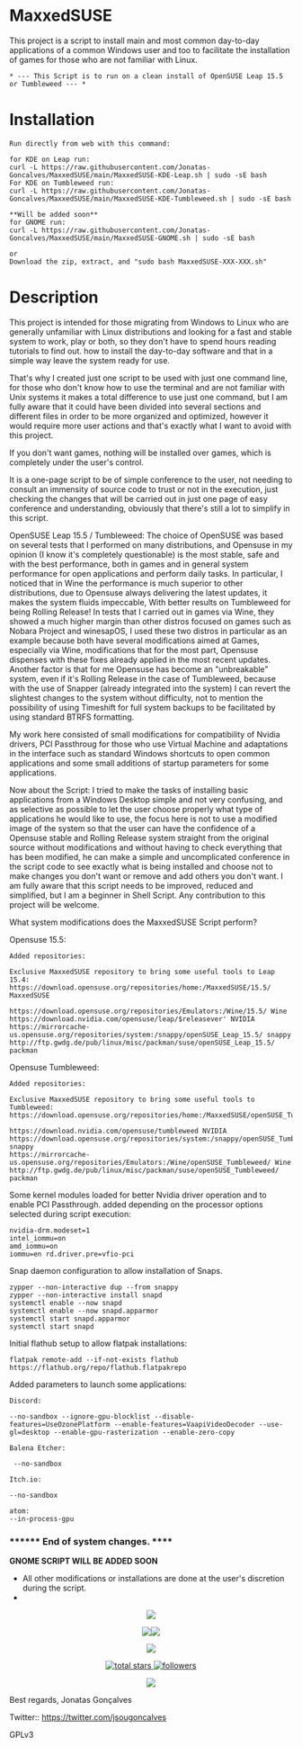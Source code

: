 # MaxxedSUSE

This project is a script to install main and most common day-to-day applications of a common Windows user and  too to facilitate the installation of games for those who are not familiar with Linux.

    * --- This Script is to run on a clean install of OpenSUSE Leap 15.5 or Tumbleweed --- *

# Installation

    Run directly from web with this command: 

    for KDE on Leap run:
    curl -L https://raw.githubusercontent.com/Jonatas-Goncalves/MaxxedSUSE/main/MaxxedSUSE-KDE-Leap.sh | sudo -sE bash
    For KDE on Tumbleweed run:
    curl -L https://raw.githubusercontent.com/Jonatas-Goncalves/MaxxedSUSE/main/MaxxedSUSE-KDE-Tumbleweed.sh | sudo -sE bash
    
    **Will be added soon**
    for GNOME run:
    curl -L https://raw.githubusercontent.com/Jonatas-Goncalves/MaxxedSUSE/main/MaxxedSUSE-GNOME.sh | sudo -sE bash

    or
    Download the zip, extract, and "sudo bash MaxxedSUSE-XXX-XXX.sh"



# Description
This project is intended for those migrating from Windows to Linux who are generally unfamiliar with Linux distributions and looking for a fast and stable system to work, play or both, so they don't have to spend hours reading tutorials to find out. how to install the day-to-day software and that in a simple way leave the system ready for use.

That's why I created just one script to be used with just one command line, for those who don't know how to use the terminal and are not familiar with Unix systems it makes a total difference to use just one command, but I am fully aware that it could have been divided into several sections and different files in order to be more organized and optimized, however it would require more user actions and that's exactly what I want to avoid with this project.

If you don't want games, nothing will be installed over games, which is completely under the user's control.

It is a one-page script to be of simple conference to the user, not needing to consult an immensity of source code to trust or not in the execution, just checking the changes that will be carried out in just one page of easy conference and understanding, obviously that there's still a lot to simplify in this script.

OpenSUSE Leap 15.5 / Tumbleweed:
The choice of OpenSUSE was based on several tests that I performed on many distributions, and Opensuse in my opinion (I know it's completely questionable) is the most stable, safe and with the best performance, both in games and in general system performance for open applications and perform daily tasks.
In particular, I noticed that in Wine the performance is much superior to other distributions, due to Opensuse always delivering the latest updates, it makes the system fluids impeccable, With better results on Tumbleweed for being Rolling Release!
In tests that I carried out in games via Wine, they showed a much higher margin than other distros focused on games such as Nobara Project and winesapOS, I used these two distros in particular as an example because both have several modifications aimed at Games, especially via Wine, modifications that for the most part, Opensuse dispenses with these fixes already applied in the most recent updates.
Another factor is that for me Opensuse has become an "unbreakable" system, even if it's Rolling Release in the case of Tumbleweed, because with the use of Snapper (already integrated into the system) I can revert the slightest changes to the system without difficulty, not to mention the possibility of using Timeshift for full system backups to be facilitated by using standard BTRFS formatting.

My work here consisted of small modifications for compatibility of Nvidia drivers, PCI Passthroug for those who use Virtual Machine and adaptations in the interface such as standard Windows shortcuts to open common applications and some small additions of startup parameters for some applications.

Now about the Script:
I tried to make the tasks of installing basic applications from a Windows Desktop simple and not very confusing, and as selective as possible to let the user choose properly what type of applications he would like to use, the focus here is not to use a modified image of the system so that the user can have the confidence of a Opensuse stable and Rolling Release system straight from the original source without modifications and without having to check everything that has been modified, he can make a simple and uncomplicated conference in the script code to see exactly what is being installed and choose not to make changes you don't want or remove and add others you don't want.
I am fully aware that this script needs to be improved, reduced and simplified, but I am a beginner in Shell Script. Any contribution to this project will be welcome.


What system modifications does the MaxxedSUSE Script perform?

Opensuse 15.5:

    Added repositories:

    Exclusive MaxxedSUSE repository to bring some useful tools to Leap 15.4:
    https://download.opensuse.org/repositories/home:/MaxxedSUSE/15.5/ MaxxedSUSE

    https://download.opensuse.org/repositories/Emulators:/Wine/15.5/ Wine
    https://download.nvidia.com/opensuse/leap/$releasever' NVIDIA
    https://mirrorcache-us.opensuse.org/repositories/system:/snappy/openSUSE_Leap_15.5/ snappy
    http://ftp.gwdg.de/pub/linux/misc/packman/suse/openSUSE_Leap_15.5/ packman
    
Opensuse Tumbleweed:

    Added repositories:

    Exclusive MaxxedSUSE repository to bring some useful tools to Tumbleweed:
    https://download.opensuse.org/repositories/home:/MaxxedSUSE/openSUSE_Tumbleweed

    https://download.nvidia.com/opensuse/tumbleweed NVIDIA
    https://download.opensuse.org/repositories/system:/snappy/openSUSE_Tumbleweed snappy
    https://mirrorcache-us.opensuse.org/repositories/Emulators:/Wine/openSUSE_Tumbleweed/ Wine
    http://ftp.gwdg.de/pub/linux/misc/packman/suse/openSUSE_Tumbleweed/ packman



Some kernel modules loaded for better Nvidia driver operation and to enable PCI Passthrough.
added depending on the processor options selected during script execution:
    
    nvidia-drm.modeset=1
    intel_iommu=on
    amd_iommu=on
    iommu=en rd.driver.pre=vfio-pci

Snap daemon configuration to allow installation of Snaps.

    zypper --non-interactive dup --from snappy
    zypper --non-interactive install snapd
    systemctl enable --now snapd
    systemctl enable --now snapd.apparmor
    systemctl start snapd.apparmor
    systemctl start snapd

Initial flathub setup to allow flatpak installations:

    flatpak remote-add --if-not-exists flathub https://flathub.org/repo/flathub.flatpakrepo


Added parameters to launch some applications:

    Discord:

    --no-sandbox --ignore-gpu-blocklist --disable-features=UseOzonePlatform --enable-features=VaapiVideoDecoder --use-gl=desktop --enable-gpu-rasterization --enable-zero-copy

    Balena Etcher:

     --no-sandbox

    Itch.io:

    --no-sandbox
    
    atom:
    --in-process-gpu


### ****** End of system changes. ****

**GNOME SCRIPT WILL BE ADDED SOON**


- All other modifications or installations are done at the user's discretion during the script.
- 

<!--📊💬STATTITLE / 🌐WEBSITE: https://textanim.com/ -->
<p align="center">
<img src="https://i.imgur.com/YCw47Dm.gif">
<!--🖼️OCTOCAT-->
<!--📊STATSGRAPH / 🌐WEBSITE: https://github.com/anuraghazra/github-readme-stats -->
<p align="center">
<img src="https://github-readme-stats.vercel.app/api?username=Jonatas-Goncalves&show_icons=true&theme=merko"><img src="https://github-readme-streak-stats.herokuapp.com?user=Jonatas-Goncalves&theme=merko&date_format=M%20j%5B%2C%20Y%5D">
<!--📙LANGUAGES / 🌐WEBSITE: https://github.com/anuraghazra/github-readme-stats -->
<p align="center">
<img src="https://github-readme-stats.vercel.app/api/top-langs/?username=Jonatas-Goncalves&layout=compact&theme=merko">
<!--📛BADGES / 🌐WEBSITE: https://github.com/DenverCoder1/custom-icon-badges -->
<p align="center">
  <a href="https://github.com/Jonatas-Goncalves?tab=repositories&sort=stargazers">
    <img alt="total stars" title="Total stars on GitHub" src="https://custom-icon-badges.herokuapp.com/badge/dynamic/json?logo=star&color=55960c&labelColor=488207&label=Stars&style=for-the-badge&query=%24.stars&url=https://api.github-star-counter.workers.dev/user/Jonatas-Goncalves"/></a><a href="https://github.com/Jonatas-Goncalves?tab=followers"><a href="https://github.com/Jonatas-Goncalves?tab=followers">
    <img alt="followers" title="Follow me on Github" src="https://custom-icon-badges.herokuapp.com/github/followers/Jonatas-Goncalves?color=23960c&labelColor=188207&style=for-the-badge&logo=person-add&label=Followers&logoColor=white"/></a>
<!--👀VIEWS / 🌐WEBSITE: https://github.com/antonkomarev/github-profile-views-counter -->
<p align="center">
<img src="https://komarev.com/ghpvc/?username=Jonatas-Goncalves&color=0E9C47&style=for-the-badge">



Best regards, Jonatas Gonçalves

Twitter:: https://twitter.com/jsougoncalves


GPLv3
